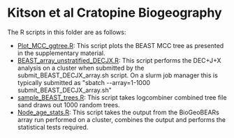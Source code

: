 # Kitson et al Cratopine Biogeography

The R scripts in this folder are as follows:

- [Plot_MCC_ggtree.R](https://github.com/James-Kitson/Biogeography/blob/master/R_scripts/Plot_MCC_ggtree.R): This script plots the BEAST MCC tree as presented in the supplementary material.
- [BEAST_array_unstratified_DECJX.R](https://github.com/James-Kitson/Biogeography/blob/master/R_scripts/BEAST_array_unstratified_DECJX.R): This script performs the DEC+J+X analysis on a cluster when submitted by the submit_BEAST_DECJX_array.sh script. On a slurm job manager this is typically submitted as "sbatch --array=1-1000 submit_BEAST_DECJX_array.sh"
- [sample_BEAST_trees.R](https://github.com/James-Kitson/Biogeography/blob/master/R_scripts/sample_BEAST_trees.R): This script takes logcombiner combined tree file sand draws out 1000 random trees.
- [Node_age_stats.R](https://github.com/James-Kitson/Biogeography/blob/master/R_scripts/Node_age_stats.R): This script takes the output from the BioGeoBEARs array run performed on a cluster, combines the output and performs the statistical tests required.
